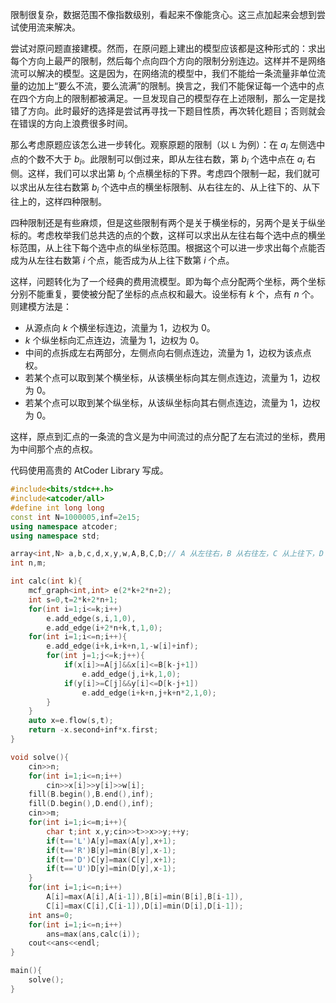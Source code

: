 限制很复杂，数据范围不像指数级别，看起来不像能贪心。这三点加起来会想到尝试使用流来解决。

尝试对原问题直接建模。然而，在原问题上建出的模型应该都是这种形式的：求出每个方向上最严的限制，然后每个点向四个方向的限制分别连边。这样并不是网络流可以解决的模型。这是因为，在网络流的模型中，我们不能给一条流量非单位流量的边加上“要么不流，要么流满”的限制。换言之，我们不能保证每一个选中的点在四个方向上的限制都被满足。一旦发现自己的模型存在上述限制，那么一定是找错了方向。此时最好的选择是尝试再寻找一下题目性质，再次转化题目；否则就会在错误的方向上浪费很多时间。

那么考虑原题应该怎么进一步转化。观察原题的限制（以 `L` 为例）：在 $a_i$ 左侧选中点的个数不大于 $b_i$。此限制可以倒过来，即从左往右数，第 $b_i$ 个选中点在 $a_i$ 右侧。这样，我们可以求出第 $b_i$ 个点横坐标的下界。考虑四个限制一起，我们就可以求出从左往右数第 $b_i$ 个选中点的横坐标限制、从右往左的、从上往下的、从下往上的，这样四种限制。

四种限制还是有些麻烦，但是这些限制有两个是关于横坐标的，另两个是关于纵坐标的。考虑枚举我们总共选的点的个数，这样可以求出从左往右每个选中点的横坐标范围，从上往下每个选中点的纵坐标范围。根据这个可以进一步求出每个点能否成为从左往右数第 $i$ 个点，能否成为从上往下数第 $i$ 个点。

这样，问题转化为了一个经典的费用流模型。即为每个点分配两个坐标，两个坐标分别不能重复，要使被分配了坐标的点点权和最大。设坐标有 $k$ 个，点有 $n$ 个。则建模方法是：

-   从源点向 $k$ 个横坐标连边，流量为 $1$，边权为 $0$。
-    $k$ 个纵坐标向汇点连边，流量为 $1$，边权为 $0$。
-   中间的点拆成左右两部分，左侧点向右侧点连边，流量为 $1$，边权为该点点权。
-   若某个点可以取到某个横坐标，从该横坐标向其左侧点连边，流量为 $1$，边权为 $0$。
-   若某个点可以取到某个纵坐标，从该纵坐标向其右侧点连边，流量为 $1$，边权为 $0$。

这样，原点到汇点的一条流的含义是为中间流过的点分配了左右流过的坐标，费用为中间那个点的点权。

代码使用高贵的 AtCoder Library 写成。

```cpp
#include<bits/stdc++.h>
#include<atcoder/all>
#define int long long
const int N=1000005,inf=2e15;
using namespace atcoder;
using namespace std;

array<int,N> a,b,c,d,x,y,w,A,B,C,D;// A 从左往右，B 从右往左，C 从上往下，D 从下往上
int n,m;

int calc(int k){
	mcf_graph<int,int> e(2*k+2*n+2);
	int s=0,t=2*k+2*n+1;
	for(int i=1;i<=k;i++)
    	e.add_edge(s,i,1,0),
		e.add_edge(i+2*n+k,t,1,0);
	for(int i=1;i<=n;i++){
		e.add_edge(i+k,i+k+n,1,-w[i]+inf);
		for(int j=1;j<=k;j++){
			if(x[i]>=A[j]&&x[i]<=B[k-j+1])
				e.add_edge(j,i+k,1,0);
			if(y[i]>=C[j]&&y[i]<=D[k-j+1])
				e.add_edge(i+k+n,j+k+n*2,1,0);
		}
	}
	auto x=e.flow(s,t);
	return -x.second+inf*x.first;
}

void solve(){
	cin>>n;
	for(int i=1;i<=n;i++)
		cin>>x[i]>>y[i]>>w[i];
	fill(B.begin(),B.end(),inf);
	fill(D.begin(),D.end(),inf);
	cin>>m;
	for(int i=1;i<=m;i++){
		char t;int x,y;cin>>t>>x>>y;++y;
		if(t=='L')A[y]=max(A[y],x+1); 
		if(t=='R')B[y]=min(B[y],x-1); 
		if(t=='D')C[y]=max(C[y],x+1); 
		if(t=='U')D[y]=min(D[y],x-1);
	}
	for(int i=1;i<=n;i++)
		A[i]=max(A[i],A[i-1]),B[i]=min(B[i],B[i-1]),
		C[i]=max(C[i],C[i-1]),D[i]=min(D[i],D[i-1]);
	int ans=0;
	for(int i=1;i<=n;i++)
		ans=max(ans,calc(i));
	cout<<ans<<endl;
}

main(){
	solve();
}
```

